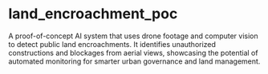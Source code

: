 # land_encroachment_poc
A proof-of-concept AI system that uses drone footage and computer vision to detect public land encroachments. It identifies unauthorized constructions and blockages from aerial views, showcasing the potential of automated monitoring for smarter urban governance and land management.
